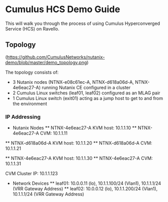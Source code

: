 # Cumulus HCS Demo Guide
This will walk you through the process of using Cumulus Hyperconverged Service (HCS) on Ravello. 

## Topology
(https://github.com/CumulusNetworks/nutanix-demo/blob/master/demo_topology.png)

The topology consists of:
* 3 Nutanix nodes (NTNX-e08c61ec-A, NTNX-d618a06d-A, NTNX-4e6eac27-A) running Nutanix CE configured in a cluster
* 2 Cumulus Linux switches (leaf01, leaf02) configured as an MLAG pair
* 1 Cumulus Linux switch (exit01) acting as a jump host to get to and from the environment

### IP Addressing
* Nutanix Nodes
** NTNX-4e6eac27-A KVM host: 10.1.1.10
** NTNX-4e6eac27-A CVM: 10.1.1.11

** NTNX-d618a06d-A KVM host: 10.1.1.20
** NTNX-d618a06d-A CVM: 10.1.1.21

** NTNX-4e6eac27-A KVM host: 10.1.1.30
** NTNX-4e6eac27-A CVM: 10.1.1.31

CVM Cluster IP: 10.1.1.123

* Network Devices
** leaf01: 10.0.0.11 (lo), 10.1.1.100/24 (Vlan1), 10.1.1.1/24 (VRR Gateway Address)
** leaf02: 10.0.0.12 (lo), 10.1.1.200/24 (Vlan1), 10.1.1.1/24 (VRR Gateway Address)

